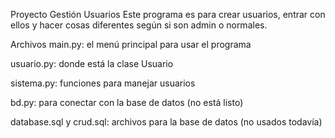 Proyecto Gestión Usuarios
Este programa es para crear usuarios, entrar con ellos y hacer cosas diferentes según si son admin o normales.

Archivos
main.py: el menú principal para usar el programa

usuario.py: donde está la clase Usuario

sistema.py: funciones para manejar usuarios

bd.py: para conectar con la base de datos (no está listo)

database.sql y crud.sql: archivos para la base de datos (no usados todavía)

